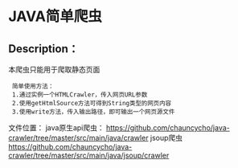 # JAVA简单爬虫

Description：
---
本爬虫只能用于爬取静态页面

     简单使用方法：
     1.通过实例一个HTMLCrawler，传入网页URL参数
     2.使用getHtmlSource方法可得到String类型的网页内容
     3.使用write方法，传入输出路径，即可输出一个网页源文件

文件位置：
java原生api爬虫：
https://github.com/chauncycho/java-crawler/tree/master/src/main/java/crawler
jsoup爬虫
https://github.com/chauncycho/java-crawler/tree/master/src/main/java/jsoup/crawler
